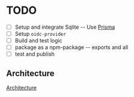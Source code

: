 # TODO
- [ ] Setup and integrate Sqlite -- Use [Prisma](https://prisma.io)
- [ ] Setup `oidc-provider`
- [ ] Build and test logic
- [ ] package as a npm-package -- exports and all
- [ ] test and publish

## Architecture
[Architecture](./arch.png)